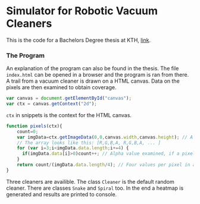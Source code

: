 # Simulator for Robotic Vacuum Cleaners 

This is the code for a Bachelors Degree thesis at KTH, [link](http://urn.kb.se/resolve?urn=urn:nbn:se:kth:diva-229771). 

### The Program
An explanation of the program can also be found in the thesis. The file `index.html` can be opened in a browser and the program is ran from there. A trail from a vacuum cleaner is drawn on a HTML canvas. Data on the pixels are then examined to obtain coverage. 


```javascript
var canvas = document.getElementById("canvas");
var ctx = canvas.getContext("2d");
```
`ctx` in snippets is the context for the HTML canvas. 
```javascript
function pixels(ctx){
    count=0;
    var imgData=ctx.getImageData(0,0,canvas.width,canvas.height); // A long array, four values per pixel (R,G,B,A)
    // The array looks like this: [R,G,B,A, R,G,B,A, ... ]
    for (var i=3;i<imgData.data.length;i+=4) {
      if(imgData.data[i]>0)count++; // Alpha value examined, if a pixel colored (covered) it's greater than zero
    }
    return count/(imgData.data.length/4); // Four values per pixel in array, (imgData.data.length/4) pixels. 
}
```

Three cleaners are availible. The class `Cleaner` is the default random cleaner. There are classes `Snake` and `Spiral` too. In the end a heatmap is generated and results are printed to console. 
